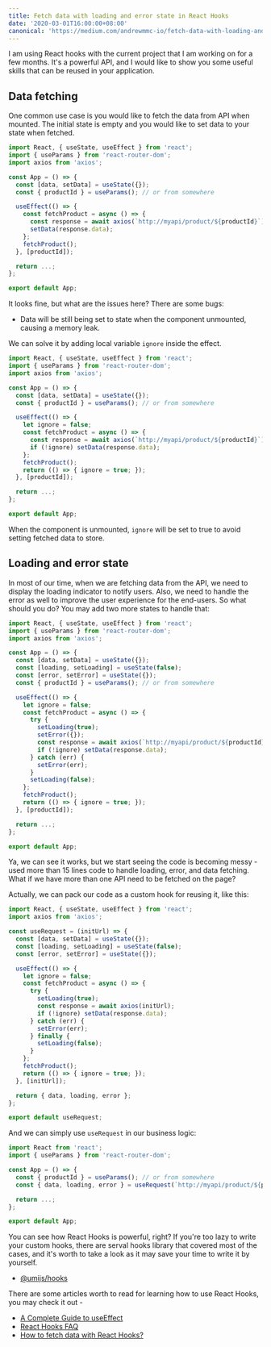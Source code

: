 ```yaml
---
title: Fetch data with loading and error state in React Hooks
date: '2020-03-01T16:00:00+08:00'
canonical: 'https://medium.com/andrewmmc-io/fetch-data-with-loading-and-error-state-in-react-hooks-a341706a6ffe'
---
```


I am using React hooks with the current project that I am working on for a few months. It's a powerful API, and I would like to show you some useful skills that can be reused in your application.

## Data fetching

One common use case is you would like to fetch the data from API when mounted. The initial state is empty and you would like to set data to your state when fetched.

```jsx
import React, { useState, useEffect } from 'react';
import { useParams } from 'react-router-dom';
import axios from 'axios';

const App = () => {
  const [data, setData] = useState({});
  const { productId } = useParams(); // or from somewhere

  useEffect(() => {
    const fetchProduct = async () => {
      const response = await axios(`http://myapi/product/${productId}`);
      setData(response.data);
    };
    fetchProduct();
  }, [productId]);

  return ...;
};

export default App;
```

It looks fine, but what are the issues here? There are some bugs:

* Data will be still being set to state when the component unmounted, causing a memory leak.

We can solve it by adding local variable `ignore` inside the effect.

```jsx
import React, { useState, useEffect } from 'react';
import { useParams } from 'react-router-dom';
import axios from 'axios';

const App = () => {
  const [data, setData] = useState({});
  const { productId } = useParams(); // or from somewhere

  useEffect(() => {
    let ignore = false;
    const fetchProduct = async () => {
      const response = await axios(`http://myapi/product/${productId}`);
      if (!ignore) setData(response.data);
    };
    fetchProduct();
    return (() => { ignore = true; });
  }, [productId]);

  return ...;
};

export default App;
```

When the component is unmounted, `ignore` will be set to true to avoid setting fetched data to store.

## Loading and error state

In most of our time, when we are fetching data from the API, we need to display the loading indicator to notify users. Also, we need to handle the error as well to improve the user experience for the end-users. So what should you do? You may add two more states to handle that:

```jsx
import React, { useState, useEffect } from 'react';
import { useParams } from 'react-router-dom';
import axios from 'axios';

const App = () => {
  const [data, setData] = useState({});
  const [loading, setLoading] = useState(false);
  const [error, setError] = useState({});
  const { productId } = useParams(); // or from somewhere

  useEffect(() => {
    let ignore = false;
    const fetchProduct = async () => {
      try {
        setLoading(true);
        setError({});
        const response = await axios(`http://myapi/product/${productId}`);
        if (!ignore) setData(response.data);
      } catch (err) {
        setError(err);
      }
      setLoading(false);
    };
    fetchProduct();
    return (() => { ignore = true; });
  }, [productId]);

  return ...;
};

export default App;
```

Ya, we can see it works, but we start seeing the code is becoming messy - used more than 15 lines code to handle loading, error, and data fetching. What if we have more than one API need to be fetched on the page?

Actually, we can pack our code as a custom hook for reusing it, like this: 

```jsx
import React, { useState, useEffect } from 'react';
import axios from 'axios';

const useRequest = (initUrl) => {
  const [data, setData] = useState({});
  const [loading, setLoading] = useState(false);
  const [error, setError] = useState({});

  useEffect(() => {
    let ignore = false;
    const fetchProduct = async () => {
      try {
        setLoading(true);
        const response = await axios(initUrl);
        if (!ignore) setData(response.data);
      } catch (err) {
        setError(err);
      } finally {
        setLoading(false);
      }
    };
    fetchProduct();
    return (() => { ignore = true; });
  }, [initUrl]);

  return { data, loading, error };
};

export default useRequest;
```

And we can simply use `useRequest` in our business logic:

```jsx
import React from 'react';
import { useParams } from 'react-router-dom';

const App = () => {
  const { productId } = useParams(); // or from somewhere
  const { data, loading, error } = useRequest(`http://myapi/product/${productId}`);

  return ...;
};

export default App;
```

You can see how React Hooks is powerful, right? If you're too lazy to write your custom hooks, there are serval hooks library that covered most of the cases, and it's worth to take a look as it may save your time to write it by yourself.

* [@umijs/hooks](https://hooks.umijs.org)

There are some articles worth to read for learning how to use React Hooks, you may check it out - 

* [A Complete Guide to useEffect](https://overreacted.io/a-complete-guide-to-useeffect/)
* [React Hooks FAQ](https://reactjs.org/docs/hooks-faq.html)
* [How to fetch data with React Hooks?](https://www.robinwieruch.de/react-hooks-fetch-data)
